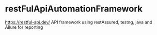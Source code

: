 # restFulApiAutomationFramework
https://restful-api.dev/ API framework using restAssured, testng, java and Allure for reporting
